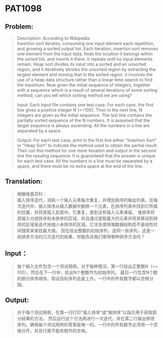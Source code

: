 # **PAT1098**
## Problem:
> Description:
> According to Wikipedia: <br>
> Insertion sort iterates, consuming one input element each repetition, and growing a sorted output list. Each iteration, insertion sort removes one element from the input data, finds the location it belongs within the sorted list, and inserts it there. It repeats until no input elements remain.
> Heap sort divides its input into a sorted and an unsorted region, and it iteratively shrinks the unsorted region by extracting the largest element and moving that to the sorted region. it involves the use of a heap data structure rather than a linear-time search to find the maximum.
> Now given the initial sequence of integers, together with a sequence which is a result of several iterations of some sorting method, can you tell which sorting method we are using?
> 
> Input:
> Each input file contains one test case.  For each case, the first line gives a positive integer N (<=100).  Then in the next line, N integers are given as the initial sequence.  The last line contains the partially sorted sequence of the N numbers.  It is assumed that the target sequence is always ascending.  All the numbers in a line are separated by a space.
> 
> Output:
> For each test case, print in the first line either "Insertion Sort" or "Heap Sort" to indicate the method used to obtain the partial result.  Then run this method for one more iteration and output in the second line the resuling sequence.  It is guaranteed that the answer is unique for each test case.  All the numbers in a line must be separated by a space, and there must be no extra space at the end of the line.
> 

## Translation:
> 根据维基百科：<br>
> 插入排序迭代，消耗一个输入元素每次重复，并增加排序的输出列表。在每次迭代中，插入排序从输入数据中删除一个元素，在排序列表中找到它所属的位置，并将其插入到其中。它重复，直到没有输入元素保留。
> 堆排序将其输入分成排序和未排序的区域，并且通过提取最大的元素并将其移动到排序的区域来迭代地缩小未排序的区域。它涉及使用堆数据结构而不是线性时间搜索来查找最大值。
> 现在给出整数的初始序列，连同一些序列，这是一些排序方法的几次迭代的结果，你能告诉我们使用哪种排序方法吗？


## Input：
> 每个输入文件包含一个测试用例。对于每种情况，第一行给出正整数N（<= 100）。然后在下一行中，给出N个整数作为初始序列。
> 最后一行包含N个数的部分排序顺序。假设目标序列总是上升。一行中的所有数字都以空格分隔。


## Output:
> 对于每个测试用例，在第一行打印“插入排序”或“堆排序”以指示用于获取部分结果的方法。
> 然后运行这个方法再进行一次迭代，并在第二行输出修改序列。确保每个测试用例的答案是唯一的。一行中的所有数字必须用一个空格分开，并且行尾不能有额外的空格。

